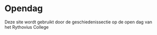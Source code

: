 # Opendag
Deze site wordt gebruikt door de geschiedenissectie op de open dag van het Rythovius College
